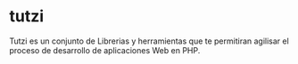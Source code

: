 tutzi
=====

Tutzi es un conjunto de Librerias y herramientas que te permitiran agilisar el proceso de desarrollo de aplicaciones Web en PHP.
